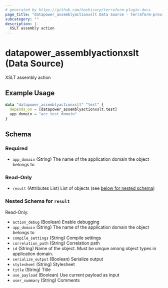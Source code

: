 ```yaml
---
# generated by https://github.com/hashicorp/terraform-plugin-docs
page_title: "datapower_assemblyactionxslt Data Source - terraform-provider-datapower"
subcategory: ""
description: |-
  XSLT assembly action
---
```


# datapower_assemblyactionxslt (Data Source)

XSLT assembly action

## Example Usage

```terraform
data "datapower_assemblyactionxslt" "test" {
  depends_on = [datapower_assemblyactionxslt.test]
  app_domain = "acc_test_domain"
}
```

<!-- schema generated by tfplugindocs -->
## Schema

### Required

- `app_domain` (String) The name of the application domain the object belongs to

### Read-Only

- `result` (Attributes List) List of objects (see [below for nested schema](#nestedatt--result))

<a id="nestedatt--result"></a>
### Nested Schema for `result`

Read-Only:

- `action_debug` (Boolean) Enable debugging
- `app_domain` (String) The name of the application domain the object belongs to
- `compile_settings` (String) Compile settings
- `correlation_path` (String) Correlation path
- `id` (String) Name of the object. Must be unique among object types in application domain.
- `serialize_output` (Boolean) Serialize output
- `stylesheet` (String) Stylesheet
- `title` (String) Title
- `use_payload` (Boolean) Use current payload as input
- `user_summary` (String) Comments
